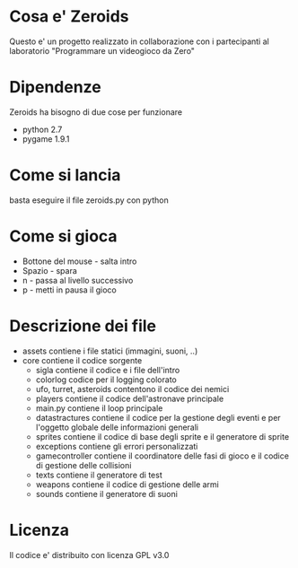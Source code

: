 Cosa e' Zeroids
===============

Questo e' un progetto realizzato in collaborazione con i partecipanti
al laboratorio "Programmare un videogioco da Zero"

Dipendenze
=========
Zeroids ha bisogno di due cose per funzionare
- python 2.7
- pygame 1.9.1


Come si lancia
=======
basta eseguire il file zeroids.py con python


Come si gioca
========

- Bottone del mouse - salta intro
- Spazio - spara
- n - passa al livello successivo
- p - metti in pausa il gioco

Descrizione dei file
=============
- assets contiene i file statici (immagini, suoni, ..)
- core contiene il codice sorgente
  - sigla contiene il codice e i file dell'intro
  - colorlog codice per il logging colorato
  - ufo, turret, asteroids contentono il codice dei nemici
  - players contiene il codice dell'astronave principale
  - main.py contiene il loop principale
  - datastractures contiene il codice per la gestione degli eventi e per l'oggetto globale delle informazioni generali
  - sprites contiene il codice di base degli sprite e il generatore di sprite
  - exceptions contiene gli errori personalizzati
  - gamecontroller contiene il coordinatore delle fasi di gioco e il codice di gestione delle collisioni
  - texts contiene il generatore di test
  - weapons contiene il codice di gestione delle armi
  - sounds contiene il generatore di suoni



Licenza
========

Il codice e' distribuito con licenza GPL v3.0
